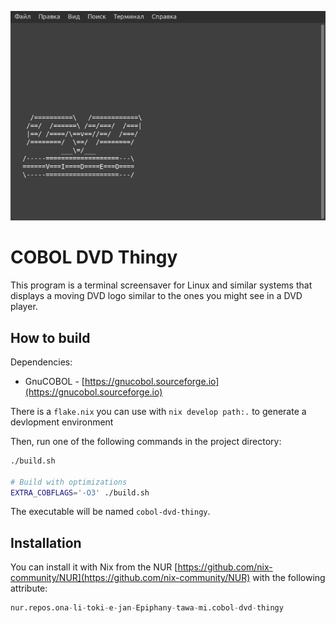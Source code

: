 ![screenshot](screenshots/screensaver.png)

# COBOL DVD Thingy

This program is a terminal screensaver for Linux and similar systems that
displays a moving DVD logo similar to the ones you might see in a DVD player.

## How to build

Dependencies:

- GnuCOBOL - [https://gnucobol.sourceforge.io](https://gnucobol.sourceforge.io)

There is a `flake.nix` you can use with `nix develop path:.` to generate a
devlopment environment

Then, run one of the following commands in the project directory:

```sh
./build.sh

# Build with optimizations
EXTRA_COBFLAGS='-O3' ./build.sh
```

The executable will be named `cobol-dvd-thingy`.

## Installation

You can install it with Nix from the NUR
[https://github.com/nix-community/NUR](https://github.com/nix-community/NUR)
with the following attribute:

```nix
nur.repos.ona-li-toki-e-jan-Epiphany-tawa-mi.cobol-dvd-thingy
```
